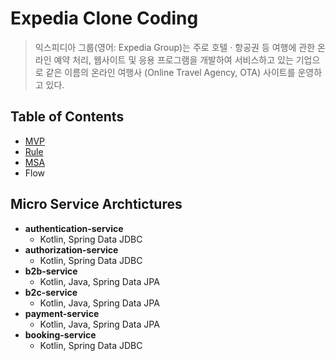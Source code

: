 # Expedia Clone Coding

> 익스피디아 그룹(영어: Expedia Group)는 주로 호텔 · 항공권 등 여행에 관한 온라인 예약 처리, 웹사이트 및 응용 프로그램을 개발하여 서비스하고 있는 기업으로 같은 이름의 온라인 여행사 (Online Travel Agency, OTA) 사이트를 운영하고 있다.

## Table of Contents

- [MVP](https://github.com/cIonecoder/expedia/wiki/MVP)
- [Rule](https://github.com/cIonecoder/expedia/issues/1)
- [MSA](https://github.com/cIonecoder/expedia/issues/1)
- Flow

## Micro Service Archtictures

- __authentication-service__
  - Kotlin, Spring Data JDBC
- __authorization-service__
  - Kotlin, Spring Data JDBC
- __b2b-service__
  - Kotlin, Java, Spring Data JPA
- __b2c-service__
  - Kotlin, Java, Spring Data JPA
- __payment-service__ 
  - Kotlin, Java, Spring Data JPA
- __booking-service__
  - Kotlin, Spring Data JDBC
